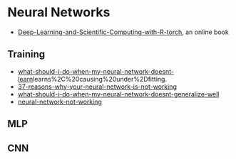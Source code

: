 # Neural Networks


* [Deep-Learning-and-Scientific-Computing-with-R-torch](https://skeydan.github.io/Deep-Learning-and-Scientific-Computing-with-R-torch/), an online book

## Training

* [what-should-i-do-when-my-neural-network-doesnt-learn](https://stats.stackexchange.com/questions/352036/what-should-i-do-when-my-neural-network-doesnt-learn#:~:text=First%2C%20build%20a%20small%20network,)learns%2C%20causing%20under%2Dfitting.
* [37-reasons-why-your-neural-network-is-not-working](https://blog.slavv.com/37-reasons-why-your-neural-network-is-not-working-4020854bd607?gi=bc88d92c5d3d)
* [what-should-i-do-when-my-neural-network-doesnt-generalize-well](https://stats.stackexchange.com/questions/365778/what-should-i-do-when-my-neural-network-doesnt-generalize-well)
* [neural-network-not-working](https://theorangeduck.com/page/neural-network-not-working)

## MLP


## CNN


